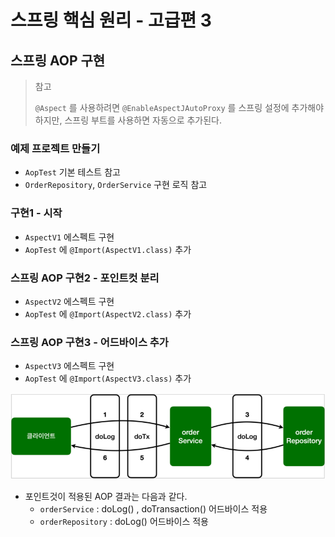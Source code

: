 # 스프링 핵심 원리 - 고급편 3

## 스프링 AOP 구현

> 참고
> 
> `@Aspect` 를 사용하려면 `@EnableAspectJAutoProxy` 를 스프링 설정에 추가해야 하지만, 스프링 부트를 사용하면 자동으로 추가된다.

### 예제 프로젝트 만들기

- `AopTest` 기본 테스트 참고
- `OrderRepository`, `OrderService` 구현 로직 참고

### 구현1 - 시작

- `AspectV1` 에스펙트 구현
- `AopTest` 에 `@Import(AspectV1.class)` 추가

### 스프링 AOP 구현2 - 포인트컷 분리

- `AspectV2` 에스펙트 구현
- `AopTest` 에 `@Import(AspectV2.class)` 추가

### 스프링 AOP 구현3 - 어드바이스 추가

- `AspectV3` 에스펙트 구현
- `AopTest` 에 `@Import(AspectV3.class)` 추가

![img.png](img/aop-apply-flow.png)

- 포인트것이 적용된 AOP 결과는 다음과 같다. 
  - `orderService` : doLog() , doTransaction() 어드바이스 적용 
  - `orderRepository` : doLog() 어드바이스 적용